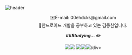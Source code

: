 ![header](https://capsule-render.vercel.app/api?type=wave&color=F8E2CF&height=300&fontAlignY=40&fontAlign=30&section=header&text=HelloWorld&fontColor=ffff&fontSize=70&animation=fadeIn)





<div align="center">✉️E-mail: 00ehdcks@gmail.com</div>  
  
    
    
    
    
      
<div align="center"> 🤖안드로이드 개발을 공부하고 있는 김동찬입니다.</div>
  
    
      
      
      
      
  _**<div align="center">##Studying...  ✏️</div>**_
<div align="center"><img src="https://img.shields.io/badge/Kotlin-7F52FF?style=flat-square&logo=kotlin&logoColor=white"/><img src="https://img.shields.io/badge/Android-3DDC84?style=flat-square&logo=Android&logoColor=white"/> <img src="https://img.shields.io/badge/AndroidStudio-3DDC84?style=flat-square&logo=AndroidStudio&logoColor=white"/><img src="https://img.shields.io/badge/Git-F05032?style=flat-square&logo=Git&logoColor=white"/><img src="https://img.shields.io/badge/Linux-FCC624?style=flat-square&logo=Linux&logoColor=white"/>/div>
